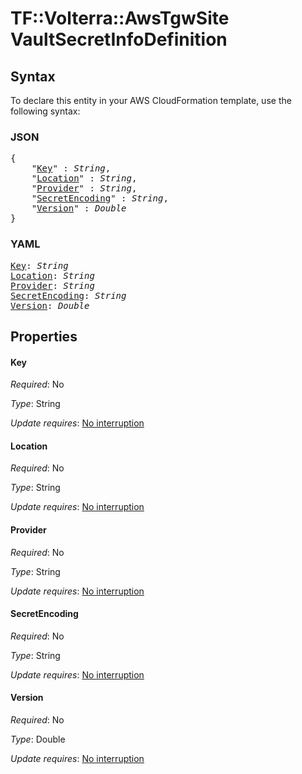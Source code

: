 # TF::Volterra::AwsTgwSite VaultSecretInfoDefinition

## Syntax

To declare this entity in your AWS CloudFormation template, use the following syntax:

### JSON

<pre>
{
    "<a href="#key" title="Key">Key</a>" : <i>String</i>,
    "<a href="#location" title="Location">Location</a>" : <i>String</i>,
    "<a href="#provider" title="Provider">Provider</a>" : <i>String</i>,
    "<a href="#secretencoding" title="SecretEncoding">SecretEncoding</a>" : <i>String</i>,
    "<a href="#version" title="Version">Version</a>" : <i>Double</i>
}
</pre>

### YAML

<pre>
<a href="#key" title="Key">Key</a>: <i>String</i>
<a href="#location" title="Location">Location</a>: <i>String</i>
<a href="#provider" title="Provider">Provider</a>: <i>String</i>
<a href="#secretencoding" title="SecretEncoding">SecretEncoding</a>: <i>String</i>
<a href="#version" title="Version">Version</a>: <i>Double</i>
</pre>

## Properties

#### Key

_Required_: No

_Type_: String

_Update requires_: [No interruption](https://docs.aws.amazon.com/AWSCloudFormation/latest/UserGuide/using-cfn-updating-stacks-update-behaviors.html#update-no-interrupt)

#### Location

_Required_: No

_Type_: String

_Update requires_: [No interruption](https://docs.aws.amazon.com/AWSCloudFormation/latest/UserGuide/using-cfn-updating-stacks-update-behaviors.html#update-no-interrupt)

#### Provider

_Required_: No

_Type_: String

_Update requires_: [No interruption](https://docs.aws.amazon.com/AWSCloudFormation/latest/UserGuide/using-cfn-updating-stacks-update-behaviors.html#update-no-interrupt)

#### SecretEncoding

_Required_: No

_Type_: String

_Update requires_: [No interruption](https://docs.aws.amazon.com/AWSCloudFormation/latest/UserGuide/using-cfn-updating-stacks-update-behaviors.html#update-no-interrupt)

#### Version

_Required_: No

_Type_: Double

_Update requires_: [No interruption](https://docs.aws.amazon.com/AWSCloudFormation/latest/UserGuide/using-cfn-updating-stacks-update-behaviors.html#update-no-interrupt)

